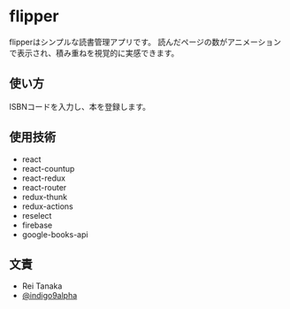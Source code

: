 # flipper

flipperはシンプルな読書管理アプリです。
読んだページの数がアニメーションで表示され、積み重ねを視覚的に実感できます。


## 使い方

ISBNコードを入力し、本を登録します。


## 使用技術

- react
- react-countup
- react-redux
- react-router
- redux-thunk
- redux-actions
- reselect
- firebase
- google-books-api


## 文責

* Rei Tanaka
* [@indigo9alpha](https://twitter.com/indigo9alpha)